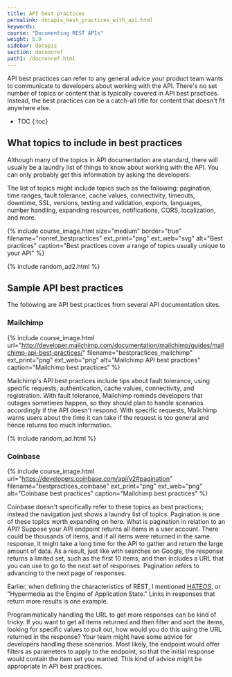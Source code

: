 ```yaml
---
title: API best practices
permalink: docapis_best_practices_with_api.html
keywords:
course: "Documenting REST APIs"
weight: 5.9
sidebar: docapis
section: docnonref
path1: /docnonref.html
---
```


API best practices can refer to any general advice your product team wants to communicate to developers about working with the API. There's no set number of topics or content that is typically covered in API best practices. Instead, the best practices can be a catch-all title for content that doesn't fit anywhere else.

* TOC
{:toc}

## What topics to include in best practices

Although many of the topics in API documentation are standard, there will usually be a laundry list of things to know about working with the API. You can only probably get this information by asking the developers.

The list of topics might include topics such as the following: pagination, time ranges, fault tolerance, cache values, connectivity, timeouts, downtime, SSL, versions, testing and validation, exports, languages, number handling, expanding resources, notifications, CORS, localization, and more.

{% include course_image.html size="medium" border="true" filename="nonref_bestpractices" ext_print="png" ext_web="svg" alt="Best practices" caption="Best practices cover a range of topics usually unique to your API" %}

{% include random_ad2.html %}

## Sample API best practices

The following are API best practices from several API documentation sites.

### Mailchimp

{% include course_image.html url="http://developer.mailchimp.com/documentation/mailchimp/guides/mailchimp-api-best-practices/" filename="bestpractices_mailchimp" ext_print="png" ext_web="png" alt="Mailchimp API best practices" caption="Mailchimp best practices" %}

Mailchimp's API best practices include tips about fault tolerance, using specific requests, authentication, cache values, connectivity, and registration. With fault tolerance, Mailchimp reminds developers that outages sometimes happen, so they should plan to handle scenarios accordingly if the API doesn't respond. With specific requests, Mailchimp warns users about the time it can take if the request is too general and hence returns too much information.

{% include random_ad.html %}

### Coinbase

{% include course_image.html url="https://developers.coinbase.com/api/v2#pagination" filename="bestpractices_coinbase" ext_print="png" ext_web="png" alt="Coinbase best practices" caption="Mailchimp best practices" %}

Coinbase doesn't specifically refer to these topics as best practices; instead the navigation just shows a laundry list of topics. Pagination is one of these topics worth expanding on here. What is pagination in relation to an API? Suppose your API endpoint returns all items in a user account. There could be thousands of items, and if all items were returned in the same response, it might take a long time for the API to gather and return the large amount of data. As a result, just like with searches on Google, the response returns a limited set, such as the first 10 items, and then includes a URL that you can use to go to the next set of responses. Pagination refers to advancing to the next page of responses.

Earlier, when defining the characteristics of REST, I mentioned [HATEOS](docapis_what_is_a_rest_api.html#stateless_and_cacheable), or "Hypermedia as the Engine of Application State." Links in responses that return more results is one example.

Programmatically handling the URL to get more responses can be kind of tricky. If you want to get all items returned and then filter and sort the items, looking for specific values to pull out, how would you do this using the URL returned in the response? Your team might have some advice for developers handling these scenarios. Most likely, the endpoint would offer filters as parameters to apply to the endpoint, so that the initial response would contain the item set you wanted. This kind of advice might be appropriate in API best practices.
